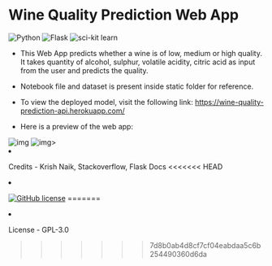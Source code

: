 # Wine Quality Prediction Web App

![Python](https://img.shields.io/badge/Python-3.8.6-yellow) ![Flask](https://img.shields.io/badge/-Flask-brightgreen) ![sci-kit learn](https://img.shields.io/badge/-sci--kit%20learn-orange)

* This Web App predicts whether a wine is of low, medium or high quality. It takes quantity of alcohol, sulphur, volatile acidity, citric acid as input from the user and predicts the quality.

* Notebook file and dataset is present inside static folder for reference.

* To view the deployed model, visit the following link:
https://wine-quality-prediction-api.herokuapp.com/

* Here is a preview of the web app:
<img src="https://i.imgur.com/JHOSvIk.png" alt="img">
<img src="https://i.imgur.com/vpCeOvF.png" alt="img>"

* Credits - Krish Naik, Stackoverflow, Flask Docs
<<<<<<< HEAD

* [![GitHub license](https://img.shields.io/github/license/AnuragUnnikannan/Wine_Quality_Prediction)](https://github.com/AnuragUnnikannan/Wine_Quality_Prediction/blob/main/LICENSE)
=======
* License - GPL-3.0
>>>>>>> 7d8b0ab4d8cf7cf04eabdaa5c6b254490360d6da
